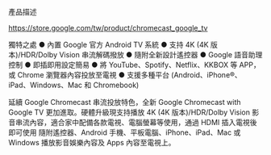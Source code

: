 產品描述

https://store.google.com/tw/product/chromecast_google_tv

獨特之處
● 內置 Google 官方 Android TV 系統
● 支持 4K (4K 版本)/HDR/Dolby Vision 串流解碼撥放
● 隨附全新設計遙控器
● Google 語音助理控制
● 即插即用設定簡易
● 將 YouTube、Spotify、Netflix、KKBOX 等 APP，或 Chrome 瀏覽器內容投放至電視
● 支援多種平台 (Android、iPhone®、iPad、Windows、Mac 和 Chromebook)

延續 Google Chromecast 串流投放特色，全新 Google Chromecast with Google TV 更加進取。硬體升級現支持播放 4K (4K 版本)/HDR/Dolby Vision 影音串流內容，適合家中配備各款電視、電腦螢幕等使用，通過 HDMI 插入電視後即可使用 隨附遙控器、Android 手機、平板電腦、iPhone、iPad、Mac 或 Windows 播放影音娛樂內容及 Apps 內容至電視上。 
